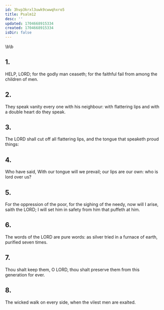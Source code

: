 ```yaml
---
id: 3hvp3krxl3uwk9cwwqhxro5
title: Psalm12
desc: ''
updated: 1704668915334
created: 1704668915334
isDir: false
---
```

\b\b
## 1.
HELP, LORD; for the godly man ceaseth; for the faithful fail from among the children of men.
## 2.
They speak vanity every one with his neighbour: with flattering lips and with a double heart do they speak.
## 3.
The LORD shall cut off all flattering lips, and the tongue that speaketh proud things:
## 4.
Who have said, With our tongue will we prevail; our lips are our own: who is lord over us?
## 5.
For the oppression of the poor, for the sighing of the needy, now will I arise, saith the LORD; I will set him in safety from him that puffeth at him.
## 6.
The words of the LORD are pure words: as silver tried in a furnace of earth, purified seven times.
## 7.
Thou shalt keep them, O LORD, thou shalt preserve them from this generation for ever.
## 8.
The wicked walk on every side, when the vilest men are exalted.
